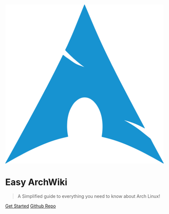 ![logo](/icon.svg)

# Easy ArchWiki

> A Simplified guide to everything you need to know about Arch Linux!

[Get Started](#Welcome-to-the-Easy-Arch-Wiki!-🌟)
[Github Repo](https://github.com/JasperBroeck/Easy-ArchWiki)

